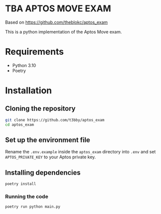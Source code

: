 # TBA APTOS MOVE EXAM
Based on https://github.com/theblokc/aptos_exam

This is a python implementation of the Aptos Move exam.

# Requirements
- Python 3.10
- Poetry


# Installation
## Cloning the repository
```bash
git clone https://github.com/t3bby/aptos_exam
cd aptos_exam
```

## Set up the environment file
Rename the `.env.example` inside the `aptos_exam` directory into `.env` and set `APTOS_PRIVATE_KEY` to your Aptos private key.

## Installing dependencies
```bash
poetry install
```

### Running the code
```bash
poetry run python main.py
```
